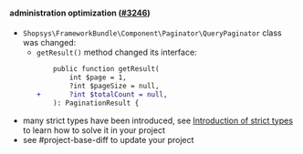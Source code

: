 #### administration optimization ([#3246](https://github.com/shopsys/shopsys/pull/3246))

-   `Shopsys\FrameworkBundle\Component\Paginator\QueryPaginator` class was changed:
    -   `getResult()` method changed its interface:
        ```diff
            public function getResult(
                int $page = 1,
                ?int $pageSize = null,
        +       ?int $totalCount = null,
            ): PaginationResult {
        ```
-   many strict types have been introduced, see [Introduction of strict types](#introduction-of-strict-types) to learn how to solve it in your project
-   see #project-base-diff to update your project
